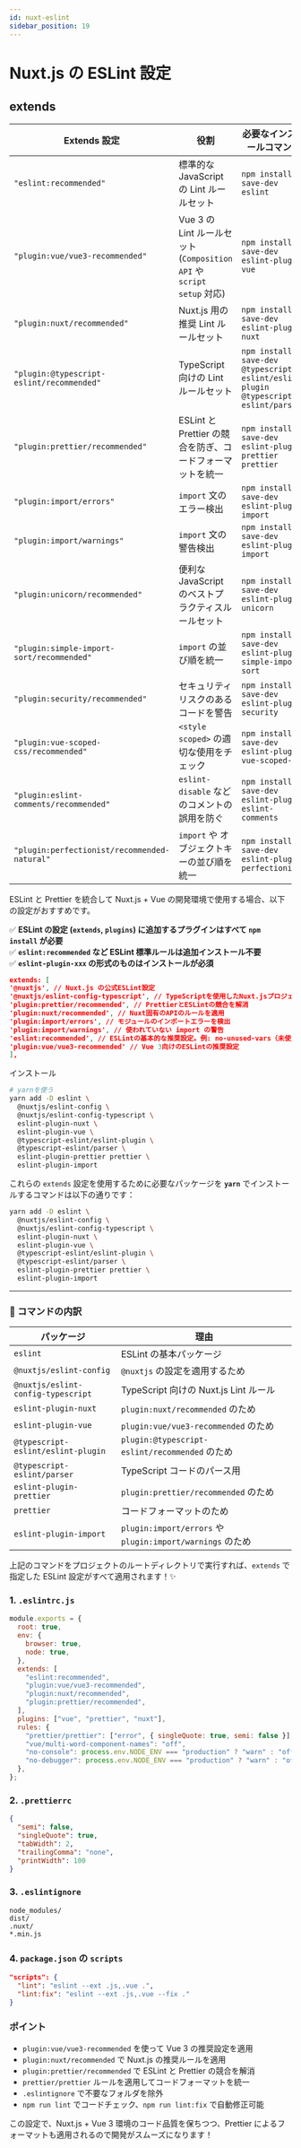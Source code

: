 ```yaml
---
id: nuxt-eslint
sidebar_position: 19
---
```


# Nuxt.js の ESLint 設定

## extends

| **Extends 設定**                             | **役割**                                                              | **必要なインストールコマンド**                                                      |
| -------------------------------------------- | --------------------------------------------------------------------- | ----------------------------------------------------------------------------------- |
| `"eslint:recommended"`                       | 標準的な JavaScript の Lint ルールセット                              | `npm install --save-dev eslint`                                                     |
| `"plugin:vue/vue3-recommended"`              | Vue 3 の Lint ルールセット (`Composition API` や `script setup` 対応) | `npm install --save-dev eslint-plugin-vue`                                          |
| `"plugin:nuxt/recommended"`                  | Nuxt.js 用の推奨 Lint ルールセット                                    | `npm install --save-dev eslint-plugin-nuxt`                                         |
| `"plugin:@typescript-eslint/recommended"`    | TypeScript 向けの Lint ルールセット                                   | `npm install --save-dev @typescript-eslint/eslint-plugin @typescript-eslint/parser` |
| `"plugin:prettier/recommended"`              | ESLint と Prettier の競合を防ぎ、コードフォーマットを統一             | `npm install --save-dev eslint-plugin-prettier prettier`                            |
| `"plugin:import/errors"`                     | `import` 文のエラー検出                                               | `npm install --save-dev eslint-plugin-import`                                       |
| `"plugin:import/warnings"`                   | `import` 文の警告検出                                                 | `npm install --save-dev eslint-plugin-import`                                       |
| `"plugin:unicorn/recommended"`               | 便利な JavaScript のベストプラクティスルールセット                    | `npm install --save-dev eslint-plugin-unicorn`                                      |
| `"plugin:simple-import-sort/recommended"`    | `import` の並び順を統一                                               | `npm install --save-dev eslint-plugin-simple-import-sort`                           |
| `"plugin:security/recommended"`              | セキュリティリスクのあるコードを警告                                  | `npm install --save-dev eslint-plugin-security`                                     |
| `"plugin:vue-scoped-css/recommended"`        | `<style scoped>` の適切な使用をチェック                               | `npm install --save-dev eslint-plugin-vue-scoped-css`                               |
| `"plugin:eslint-comments/recommended"`       | `eslint-disable` などのコメントの誤用を防ぐ                           | `npm install --save-dev eslint-plugin-eslint-comments`                              |
| `"plugin:perfectionist/recommended-natural"` | `import` や オブジェクトキーの並び順を統一                            | `npm install --save-dev eslint-plugin-perfectionist`                                |

ESLint と Prettier を統合して Nuxt.js + Vue の開発環境で使用する場合、以下の設定がおすすめです。

✅ **ESLint の設定 (`extends`, `plugins`) に追加するプラグインはすべて `npm install` が必要**  
✅ **`eslint:recommended` など ESLint 標準ルールは追加インストール不要**  
✅ **`eslint-plugin-xxx` の形式のものはインストールが必須**

```json
extends: [
'@nuxtjs', // Nuxt.js の公式ESLint設定
'@nuxtjs/eslint-config-typescript', // TypeScriptを使用したNuxt.jsプロジェクト向けのESLint設定
'plugin:prettier/recommended', // PrettierとESLintの競合を解消
'plugin:nuxt/recommended', // Nuxt固有のAPIのルールを適用
'plugin:import/errors', // モジュールのインポートエラーを検出
'plugin:import/warnings', // 使われていない import の警告
'eslint:recommended', // ESLintの基本的な推奨設定。例: no-unused-vars（未使用変数の警告）、no-console（本番環境での console.log の警告）など
'plugin:vue/vue3-recommended' // Vue 3向けのESLintの推奨設定
],
```

インストール

```bash
# yarnを使う
yarn add -D eslint \
  @nuxtjs/eslint-config \
  @nuxtjs/eslint-config-typescript \
  eslint-plugin-nuxt \
  eslint-plugin-vue \
  @typescript-eslint/eslint-plugin \
  @typescript-eslint/parser \
  eslint-plugin-prettier prettier \
  eslint-plugin-import
```

これらの `extends` 設定を使用するために必要なパッケージを **`yarn`** でインストールするコマンドは以下の通りです：

```sh
yarn add -D eslint \
  @nuxtjs/eslint-config \
  @nuxtjs/eslint-config-typescript \
  eslint-plugin-nuxt \
  eslint-plugin-vue \
  @typescript-eslint/eslint-plugin \
  @typescript-eslint/parser \
  eslint-plugin-prettier prettier \
  eslint-plugin-import
```

---

### **📌 コマンドの内訳**

| パッケージ                         | 理由                                                      |
| ---------------------------------- | --------------------------------------------------------- |
| `eslint`                           | ESLint の基本パッケージ                                   |
| `@nuxtjs/eslint-config`            | `@nuxtjs` の設定を適用するため                            |
| `@nuxtjs/eslint-config-typescript` | TypeScript 向けの Nuxt.js Lint ルール                     |
| `eslint-plugin-nuxt`               | `plugin:nuxt/recommended` のため                          |
| `eslint-plugin-vue`                | `plugin:vue/vue3-recommended` のため                      |
| `@typescript-eslint/eslint-plugin` | `plugin:@typescript-eslint/recommended` のため            |
| `@typescript-eslint/parser`        | TypeScript コードのパース用                               |
| `eslint-plugin-prettier`           | `plugin:prettier/recommended` のため                      |
| `prettier`                         | コードフォーマットのため                                  |
| `eslint-plugin-import`             | `plugin:import/errors` や `plugin:import/warnings` のため |

上記のコマンドをプロジェクトのルートディレクトリで実行すれば、`extends` で指定した ESLint 設定がすべて適用されます！✨

### 1. **`.eslintrc.js`**

```js
module.exports = {
  root: true,
  env: {
    browser: true,
    node: true,
  },
  extends: [
    "eslint:recommended",
    "plugin:vue/vue3-recommended",
    "plugin:nuxt/recommended",
    "plugin:prettier/recommended",
  ],
  plugins: ["vue", "prettier", "nuxt"],
  rules: {
    "prettier/prettier": ["error", { singleQuote: true, semi: false }],
    "vue/multi-word-component-names": "off",
    "no-console": process.env.NODE_ENV === "production" ? "warn" : "off",
    "no-debugger": process.env.NODE_ENV === "production" ? "warn" : "off",
  },
};
```

### 2. **`.prettierrc`**

```json
{
  "semi": false,
  "singleQuote": true,
  "tabWidth": 2,
  "trailingComma": "none",
  "printWidth": 100
}
```

### 3. **`.eslintignore`**

```plaintext
node_modules/
dist/
.nuxt/
*.min.js
```

### 4. **`package.json` の `scripts`**

```json
"scripts": {
  "lint": "eslint --ext .js,.vue .",
  "lint:fix": "eslint --ext .js,.vue --fix ."
}
```

### **ポイント**

- `plugin:vue/vue3-recommended` を使って Vue 3 の推奨設定を適用
- `plugin:nuxt/recommended` で Nuxt.js の推奨ルールを適用
- `plugin:prettier/recommended` で ESLint と Prettier の競合を解消
- `prettier/prettier` ルールを適用してコードフォーマットを統一
- `.eslintignore` で不要なフォルダを除外
- `npm run lint` でコードチェック、`npm run lint:fix` で自動修正可能

この設定で、Nuxt.js + Vue 3 環境のコード品質を保ちつつ、Prettier によるフォーマットも適用されるので開発がスムーズになります！

